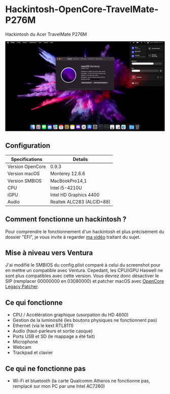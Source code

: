 # Hackintosh-OpenCore-TravelMate-P276M
Hackintosh du Acer TravelMate P276M

<img src="/screenshot.png"/>

## Configuration

| Specifications | Details                                                  |
| ------------------- | ------------------------------------------- |
| Version OpenCore     | 0.9.3      					|
| Version macOS           | Monterey 12.6.6    		    |
| Version SMBIOS           | MacBookPro14,1    		    |
| CPU | Intel i5-4210U               |
| iGPU          | Intel HD Graphics 4400            |
| Audio          | Realtek ALC283 (ALCID=88)            |

## Comment fonctionne un hackintosh ?

Pour comprendre le fonctionnement d'un hackintosh et plus précisément du dossier "EFI", je vous invite à regarder [ma vidéo](https://youtu.be/Gaffvrc63jk) traitant du sujet.

## Mise à niveau vers Ventura

J'ai modifié le SMBIOS du config.plist comparé à celui du screenshot pour en mettre un compatible avec Ventura.
Cepedant, les CPU/iGPU Haswell ne sont plus compatibles avec cette version.
Vous devrez donc désactiver le SIP (remplacer 00000000 en 03080000) et patcher macOS avec [OpenCore Legacy Patcher](https://github.com/dortania/OpenCore-Legacy-Patcher).

## Ce qui fonctionne

- CPU / Accélération graphique (usurpation du HD 4600)
- Gestion de la luminosité (les boutons physiques ne fonctionnent pas)
- Ethernet (via le kext RTL8111)
- Audio (haut-parleurs et sortie casque)
- Ports USB et SD (le mappage a été fait)
- Microphone
- Webcam
- Trackpad et clavier

## Ce qui ne fonctionne pas

- Wi-Fi et bluetooth (la carte Qualcomm Atheros ne fonctionne pas, remplacé sur mon PC par une Intel AC7260)
